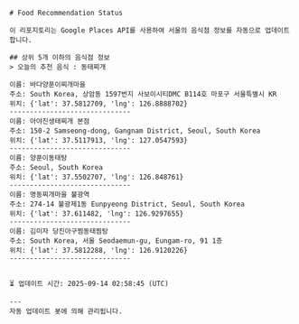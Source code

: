 
    # Food Recommendation Status

    이 리포지토리는 Google Places API를 사용하여 서울의 음식점 정보를 자동으로 업데이트합니다.

    ## 상위 5개 이하의 음식점 정보
    > 오늘의 추천 음식 : 동태찌개

	이름: 바다양푼이찌개마을
	주소: South Korea, 상암동 1597번지 사보이시티DMC B114호 마포구 서울특별시 KR
	위치: {'lat': 37.5812709, 'lng': 126.8888702}
	------------------------------
	이름: 아야진생태찌개 본점
	주소: 150-2 Samseong-dong, Gangnam District, Seoul, South Korea
	위치: {'lat': 37.5117913, 'lng': 127.0547593}
	------------------------------
	이름: 양푼이동태탕
	주소: Seoul, South Korea
	위치: {'lat': 37.5502707, 'lng': 126.848761}
	------------------------------
	이름: 명동찌개마을 불광역
	주소: 274-14 불광제1동 Eunpyeong District, Seoul, South Korea
	위치: {'lat': 37.611482, 'lng': 126.9297655}
	------------------------------
	이름: 김미자 당진아구찜동태찜탕
	주소: South Korea, 서울 Seodaemun-gu, Eungam-ro, 91 1층
	위치: {'lat': 37.5812288, 'lng': 126.9120226}
	------------------------------


    ⏳ 업데이트 시간: 2025-09-14 02:58:45 (UTC)

    ---
    자동 업데이트 봇에 의해 관리됩니다.
    